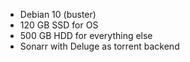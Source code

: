 * Debian 10 (buster)
* 120 GB SSD for OS
* 500 GB HDD for everything else
* Sonarr with Deluge as torrent backend
